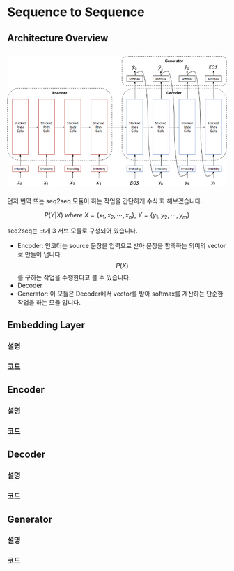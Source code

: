 # Sequence to Sequence

## Architecture Overview

## ![](/assets/seq2seq_architecture.png)

먼저 번역 또는 seq2seq 모듈이 하는 작업을 간단하게 수식 화 해보겠습니다.

$$
P(Y|X)~where~X=\{x_1,x_2,\cdots,x_n\},~Y=\{y_1,y_2,\cdots,y_m\}
$$

seq2seq는 크게 3 서브 모듈로 구성되어 있습니다. 

- Encoder: 인코더는 source 문장을 입력으로 받아 문장을 함축하는 의미의 vector로 만들어 냅니다. $$ P(X) $$를 구하는 작업을 수행한다고 볼 수 있습니다.
- Decoder
- Generator: 이 모듈은 Decoder에서 vector를 받아 softmax를 계산하는 단순한 작업을 하는 모듈 입니다. 

## Embedding Layer

### 설명

### 코드

## Encoder

### 설명

### 코드

## Decoder

### 설명

### 코드

## Generator

### 설명

### 코드



